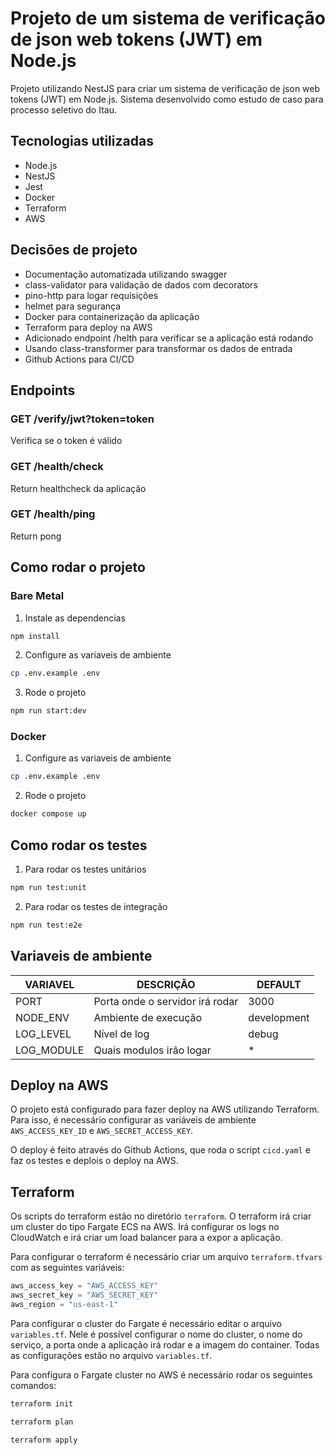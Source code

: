 # Projeto de um sistema de verificação de json web tokens (JWT) em Node.js

Projeto utilizando NestJS para criar um sistema de verificação de json web tokens (JWT) em Node.js. Sistema desenvolvido como estudo de caso para processo seletivo do Itau.

## Tecnologias utilizadas

- Node.js
- NestJS
- Jest
- Docker
- Terraform
- AWS

## Decisões de projeto

- Documentação automatizada utilizando swagger
- class-validator para validação de dados com decorators
- pino-http para logar requisições
- helmet para segurança
- Docker para containerização da aplicação
- Terraform para deploy na AWS
- Adicionado endpoint /helth para verificar se a aplicação está rodando
- Usando class-transformer para transformar os dados de entrada
- Github Actions para CI/CD

## Endpoints

### GET /verify/jwt?token=token

Verifica se o token é válido

### GET /health/check

Return healthcheck da aplicação

### GET /health/ping

Return pong

## Como rodar o projeto

### Bare Metal

1. Instale as dependencias

```bash
npm install
```

2. Configure as variaveis de ambiente

```bash
cp .env.example .env
```

3. Rode o projeto

```bash
npm run start:dev
```

### Docker

1. Configure as variaveis de ambiente

```bash
cp .env.example .env
```

2. Rode o projeto

```bash
docker compose up
```

## Como rodar os testes

1. Para rodar os testes unitários

```bash
npm run test:unit
```

2. Para rodar os testes de integração

```bash
npm run test:e2e
```

## Variaveis de ambiente

| VARIAVEL   | DESCRIÇÃO                       | DEFAULT     |
|------------|---------------------------------|-------------|
| PORT       | Porta onde o servidor irá rodar | 3000        |
| NODE_ENV   | Ambiente de execução            | development |
| LOG_LEVEL  | Nível de log                    | debug       |
| LOG_MODULE | Quais modulos irão logar        | *           |

## Deploy na AWS

O projeto está configurado para fazer deploy na AWS utilizando Terraform. Para isso, é necessário configurar as variáveis de ambiente `AWS_ACCESS_KEY_ID` e `AWS_SECRET_ACCESS_KEY`.

O deploy é feito através do Github Actions, que roda o script `cicd.yaml` e faz os testes e deplois o deploy na AWS.

## Terraform

Os scripts do terraform estão no diretório `terraform`. O terraform irá criar um cluster do tipo Fargate ECS na AWS. Irá configurar os logs no CloudWatch e irá criar um load balancer para a expor a aplicação.

Para configurar o terraform é necessário criar um arquivo `terraform.tfvars` com as seguintes variáveis:

```terraform
aws_access_key = "AWS_ACCESS_KEY"
aws_secret_key = "AWS_SECRET_KEY"
aws_region = "us-east-1"
```

Para configurar o cluster do Fargate é necessário editar o arquivo `variables.tf`. Nele é possível configurar o nome do cluster, o nome do serviço, a porta onde a aplicação irá rodar e a imagem do container. Todas as configurações estão no arquivo `variables.tf`.

Para configura o Fargate cluster no AWS é necessário rodar os seguintes comandos:

```bash
terraform init
```

```bash
terraform plan
```

```bash
terraform apply
```
